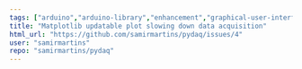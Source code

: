 ```yaml
---
tags: ["arduino","arduino-library","enhancement","graphical-user-interface","national-instruments","nidaq","nidaqmx","pysimplegui","python","real-datasets","step-response"]
title: "Matplotlib updatable plot slowing down data acquisition"
html_url: "https://github.com/samirmartins/pydaq/issues/4"
user: "samirmartins"
repo: "samirmartins/pydaq"
---
```


